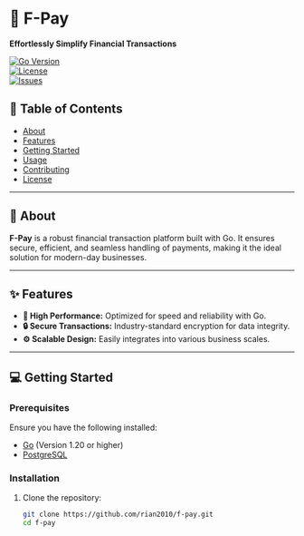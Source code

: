# 🚀 **F-Pay**  
**Effortlessly Simplify Financial Transactions**

[![Go Version](https://img.shields.io/github/go-mod/go-version/rian2010/f-pay)](https://golang.org)  
[![License](https://img.shields.io/github/license/rian2010/f-pay)](LICENSE)  
[![Issues](https://img.shields.io/github/issues/rian2010/f-pay)](https://github.com/rian2010/f-pay/issues)  

## 📜 **Table of Contents**  
- [About](#about)  
- [Features](#features)  
- [Getting Started](#getting-started)  
- [Usage](#usage)  
- [Contributing](#contributing)  
- [License](#license)  

---

## 📖 **About**  
**F-Pay** is a robust financial transaction platform built with Go. It ensures secure, efficient, and seamless handling of payments, making it the ideal solution for modern-day businesses.

---

## ✨ **Features**  
- **🚀 High Performance:** Optimized for speed and reliability with Go.  
- **🔒 Secure Transactions:** Industry-standard encryption for data integrity.  
- **⚙️ Scalable Design:** Easily integrates into various business scales.  

---

## 💻 **Getting Started**  

### Prerequisites  
Ensure you have the following installed:  
- [Go](https://golang.org) (Version 1.20 or higher)  
- [PostgreSQL](https://www.postgresql.org)  

### Installation  

1. Clone the repository:  
   ```bash
   git clone https://github.com/rian2010/f-pay.git
   cd f-pay


